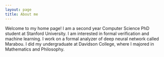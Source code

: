 ```yaml
---
layout: page
title: About me
---
```

Welcome to my home page! I am a second year Computer Science PhD student at Stanford University. I am interested in formal verification and machine learning. I work on a formal analyzer of deep neural network called Marabou. I did my undergraduate at Davidson College, where I majored in Mathematics and Philosophy.
